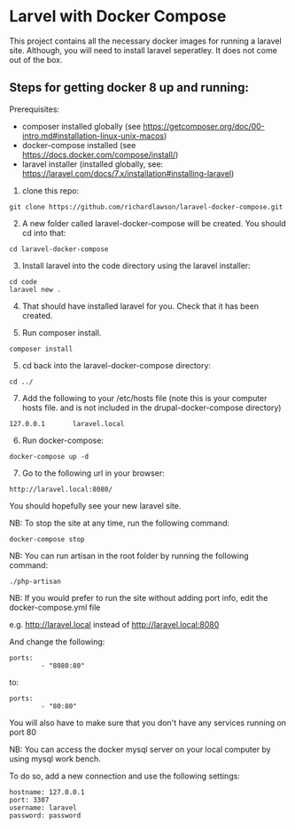 # Larvel  with Docker Compose

This project contains all the necessary docker images for running a laravel site. Although, you will need to install laravel seperatley. It does not come out of the box.

## Steps for getting docker 8 up and running:

Prerequisites:

- composer installed globally (see https://getcomposer.org/doc/00-intro.md#installation-linux-unix-macos)
- docker-compose installed (see https://docs.docker.com/compose/install/)
- laravel installer (installed globally, see: https://laravel.com/docs/7.x/installation#installing-laravel)

1. clone this repo:

```
git clone https://github.com/richardlawson/laravel-docker-compose.git
```

2. A new folder called laravel-docker-compose will be created. You should cd into that:

```
cd laravel-docker-compose
```

3. Install laravel into the code directory using the laravel installer:

```
cd code
laravel new .
```

4. That should have installed laravel for you. Check that it has been created.

5. Run composer install.

```
composer install
```

5. cd back into the laravel-docker-compose directory:

```
cd ../
```

7. Add the following to your /etc/hosts file (note this is your computer hosts file. and is not included in the drupal-docker-compose directory)

```
127.0.0.1       laravel.local
```

6. Run docker-compose:

```
docker-compose up -d
```

7. Go to the following url in your browser:

```
http://laravel.local:8080/
```

You should hopefully see your new laravel site.


NB: To stop the site at any time, run the following command:

```
docker-compose stop
```

NB: You can run artisan in the root folder by running the following command:

```
./php-artisan
```

NB: If you would prefer to run the site without adding port info, edit the docker-compose.yml file

e.g. http://laravel.local instead of http://laravel.local:8080

And change the following:

```
ports:
        - "8080:80"
```

to:

```
ports:
        - "80:80"
```

You will also have to make sure that you don't have any services running on port 80

NB: You can access the docker mysql server on your local computer by using mysql work bench.

To do so, add a new connection and use the following settings:

```
hostname: 127.0.0.1
port: 3307
username: laravel
password: password
```


